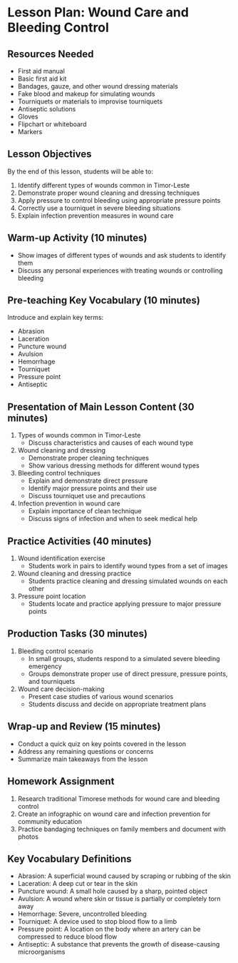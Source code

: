 # Lesson Plan: Wound Care and Bleeding Control

## Resources Needed
- First aid manual
- Basic first aid kit
- Bandages, gauze, and other wound dressing materials
- Fake blood and makeup for simulating wounds
- Tourniquets or materials to improvise tourniquets
- Antiseptic solutions
- Gloves
- Flipchart or whiteboard
- Markers

## Lesson Objectives
By the end of this lesson, students will be able to:
1. Identify different types of wounds common in Timor-Leste
2. Demonstrate proper wound cleaning and dressing techniques
3. Apply pressure to control bleeding using appropriate pressure points
4. Correctly use a tourniquet in severe bleeding situations
5. Explain infection prevention measures in wound care

## Warm-up Activity (10 minutes)
- Show images of different types of wounds and ask students to identify them
- Discuss any personal experiences with treating wounds or controlling bleeding

## Pre-teaching Key Vocabulary (10 minutes)
Introduce and explain key terms:
- Abrasion
- Laceration
- Puncture wound
- Avulsion
- Hemorrhage
- Tourniquet
- Pressure point
- Antiseptic

## Presentation of Main Lesson Content (30 minutes)
1. Types of wounds common in Timor-Leste
   - Discuss characteristics and causes of each wound type
2. Wound cleaning and dressing
   - Demonstrate proper cleaning techniques
   - Show various dressing methods for different wound types
3. Bleeding control techniques
   - Explain and demonstrate direct pressure
   - Identify major pressure points and their use
   - Discuss tourniquet use and precautions
4. Infection prevention in wound care
   - Explain importance of clean technique
   - Discuss signs of infection and when to seek medical help

## Practice Activities (40 minutes)
1. Wound identification exercise
   - Students work in pairs to identify wound types from a set of images
2. Wound cleaning and dressing practice
   - Students practice cleaning and dressing simulated wounds on each other
3. Pressure point location
   - Students locate and practice applying pressure to major pressure points

## Production Tasks (30 minutes)
1. Bleeding control scenario
   - In small groups, students respond to a simulated severe bleeding emergency
   - Groups demonstrate proper use of direct pressure, pressure points, and tourniquets
2. Wound care decision-making
   - Present case studies of various wound scenarios
   - Students discuss and decide on appropriate treatment plans

## Wrap-up and Review (15 minutes)
- Conduct a quick quiz on key points covered in the lesson
- Address any remaining questions or concerns
- Summarize main takeaways from the lesson

## Homework Assignment
1. Research traditional Timorese methods for wound care and bleeding control
2. Create an infographic on wound care and infection prevention for community education
3. Practice bandaging techniques on family members and document with photos

## Key Vocabulary Definitions
- Abrasion: A superficial wound caused by scraping or rubbing of the skin
- Laceration: A deep cut or tear in the skin
- Puncture wound: A small hole caused by a sharp, pointed object
- Avulsion: A wound where skin or tissue is partially or completely torn away
- Hemorrhage: Severe, uncontrolled bleeding
- Tourniquet: A device used to stop blood flow to a limb
- Pressure point: A location on the body where an artery can be compressed to reduce blood flow
- Antiseptic: A substance that prevents the growth of disease-causing microorganisms